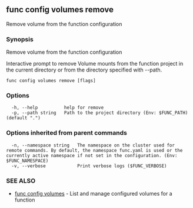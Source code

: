 ## func config volumes remove

Remove volume from the function configuration

### Synopsis

Remove volume from the function configuration

Interactive prompt to remove Volume mounts from the function project
in the current directory or from the directory specified with --path.


```
func config volumes remove [flags]
```

### Options

```
  -h, --help          help for remove
  -p, --path string   Path to the project directory (Env: $FUNC_PATH) (default ".")
```

### Options inherited from parent commands

```
  -n, --namespace string   The namespace on the cluster used for remote commands. By default, the namespace func.yaml is used or the currently active namespace if not set in the configuration. (Env: $FUNC_NAMESPACE)
  -v, --verbose            Print verbose logs ($FUNC_VERBOSE)
```

### SEE ALSO

* [func config volumes](func_config_volumes.md)	 - List and manage configured volumes for a function

